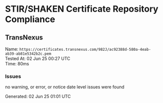 # STIR/SHAKEN Certificate Repository Compliance

## TransNexus

Name: `https://certificates.transnexus.com/982J/ac92388d-580a-4eab-ab39-ab81e5342b2c.pem`\
Tested At: 02 Jun 25 00:27 UTC\
Time: 80ms

### Issues

no warning, or error, or notice date level issues were found

Generated: 02 Jun 25 01:01 UTC